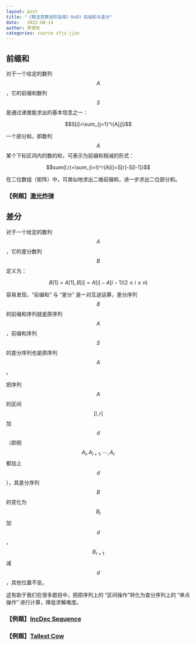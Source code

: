 ```yaml
---
layout: post
title: "《算法竞赛进阶指南》0x03 前缀和与差分"
date:   2022-08-14
author: 李煜东
categories: course sfjs-jjzn
---
```


## 前缀和

对于一个给定的数列 $$A$$，它的前缀和数列 $$S$$ 是通过递推能求出的基本信息之一：

$$S[i]=\sum_{j=1}^i{A[j]}$$

一个部分和，即数列 $$A$$ 某个下标区间内的数的和，可表示为前缀和相减的形式：

$$sum(l,r)=\sum_{i=l}^r{A[i]=S[r]-S[l-1]}$$

在二位数组（矩阵）中，可类似地求出二维前缀和，进一步求出二位部分和。

### 【例题】<a href="https://lyccrius.github.io/solution/acwing/99" target="_blank">激光炸弹</a>

## 差分

对于一个给定的数列 $$A$$，它的差分数列 $$B$$ 定义为：

$$B[1] = A[1], B[i] = A[i] - A[i - 1] (2 \leq i \leq n)$$

容易发现，“前缀和” 与 “差分” 是一对互逆运算，差分序列 $$B$$ 的前缀和序列就是原序列 $$A$$，前缀和序列 $$S$$ 的差分序列也是原序列 $$A$$。

把序列 $$A$$ 的区间 $$[l, r]$$ 加 $$d$$（即把 $$A_l, A_{l + 1}, \cdots, A_r$$ 都加上 $$d$$），其差分序列 $$B$$ 的变化为 $$B_l$$ 加 $$d$$，$$B_{r + 1}$$ 减 $$d$$，其他位置不变。

这有助于我们在很多题目中，把原序列上的 “区间操作”转化为查分序列上的 “单点操作” 进行计算，降低求解难度。

### 【例题】<a href="https://lyccrius.github.io/solution/acwing/100" target="_blank">IncDec Sequence</a>

### 【例题】<a href="https://lyccrius.github.io/solution/acwing/101" target="_blank">Tallest Cow</a>